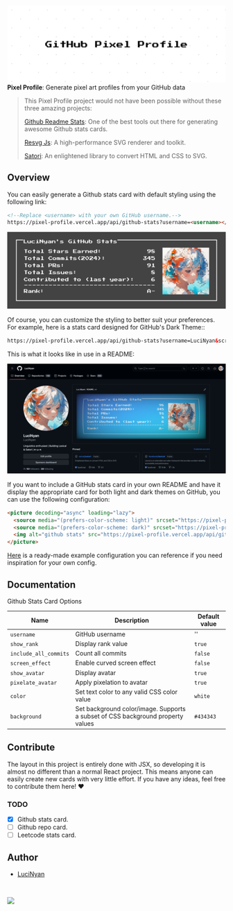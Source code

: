 ![Pixel Profile](./img/card.png)
**Pixel Profile**: Generate pixel art profiles from your GitHub data

> This Pixel Profile project would not have been possible without these three amazing projects:
>
> [Github Readme Stats](https://github.com/anuraghazra/github-readme-stats): One of the best tools out there for generating awesome Github stats cards.
>
> [Resvg Js](https://github.com/yisibl/resvg-js): A high-performance SVG renderer and toolkit.
>
> [Satori](https://github.com/vercel/satori): An enlightened library to convert HTML and CSS to SVG.

## Overview

You can easily generate a Github stats card with default styling using the following link:

```html
<!--Replace <username> with your own GitHub username.-->
https://pixel-profile.vercel.app/api/github-stats?username=<username></username>
```

![Default Github Stats Card](./img/default-github-stats.png)

Of course, you can customize the styling to better suit your preferences. For example, here is a stats card designed for GitHub's Dark Theme::

```html
https://pixel-profile.vercel.app/api/github-stats?username=LuciNyan&screen_effect=true&background=linear-gradient(to%20bottom%20right%2C%20%232aeeff%2C%20%235580eb)
```

This is what it looks like in use in a README:

![Demo 1](./img/demo-1.png)

If you want to include a GitHub stats card in your own README and have it display the appropriate card for both light and dark themes on GitHub, you can use the following configuration:

```md
<picture decoding="async" loading="lazy">
  <source media="(prefers-color-scheme: light)" srcset="https://pixel-profile.vercel.app/api/github-stats?username=LuciNyan&screen_effect=false&background=linear-gradient(to%20bottom%20right%2C%20%2374dcc4%2C%20%234597e9)">
  <source media="(prefers-color-scheme: dark)" srcset="https://pixel-profile.vercel.app/api/github-stats?username=LuciNyan&screen_effect=true&background=linear-gradient(to%20bottom%20right%2C%20%235580eb%2C%20%232aeeff)">
  <img alt="github stats" src="https://pixel-profile.vercel.app/api/github-stats?username=LuciNyan&screen_effect=false&background=linear-gradient(to%20bottom%20right%2C%20%2374dcc4%2C%20%234597e9)">
</picture>
```

[Here](https://github.com/LuciNyan) is a ready-made example configuration you can reference if you need inspiration for your own config.

## Documentation

Github Stats Card Options

| Name                  | Description                                                                     | Default value |
| --------------------- | ------------------------------------------------------------------------------- | ------------- |
| `username`            | GitHub username                                                                 | ''            |
| `show_rank`           | Display rank value                                                              | `true`        |
| `include_all_commits` | Count all commits                                                               | `false`       |
| `screen_effect`       | Enable curved screen effect                                                     | `false`       |
| `show_avatar`         | Display avatar                                                                  | `true`        |
| `pixelate_avatar`     | Apply pixelation to avatar                                                      | `true`        |
| `color`               | Set text color to any valid CSS color value                                     | `white`       |
| `background`          | Set background color/image. Supports a subset of CSS background property values | `#434343`     |

## Contribute

The layout in this project is entirely done with JSX, so developing it is almost no different than a normal React project. This means anyone can easily create new cards with very little effort. If you have any ideas, feel free to contribute them here! ❤️

### TODO

- [x] Github stats card.
- [ ] Github repo card.
- [ ] Leetcode stats card.

## Author

- [LuciNyan](https://github.com/LuciNyan)

&nbsp;

<a aria-label="Vercel logo" href="https://vercel.com">
  <img src="https://badgen.net/badge/icon/Made%20with%20Love?icon=zeit&label&color=black&labelColor=black">
</a>
